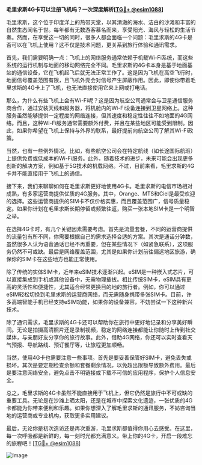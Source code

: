 **毛里求斯4G卡可以注册飞机吗？一次深度解析[[TG💪+ @esim1088](https://t.me/s/esim1088)]**

毛里求斯，这个位于印度洋上的热带天堂，以其清澈的海水、洁白的沙滩和丰富的自然生态闻名于世。每年都有无数游客慕名而来，享受阳光、海风与轻松的生活节奏。然而，在享受这一切的同时，很多人都会面临一个问题：毛里求斯的4G卡是否可以在飞机上使用？这不仅是技术问题，更关系到旅行体验和通讯需求。

首先，我们需要明确一点：飞机上的网络服务通常依赖于机载Wi-Fi系统，而这些系统的运行机制与地面的移动网络完全不同。毛里求斯的4G卡本身是基于地面基站的通信设备，它在飞机起飞后就无法正常工作了。这是因为飞机在高空飞行时，地面信号覆盖范围有限，且飞机外壳会对信号产生屏蔽作用。因此，即使你带着毛里求斯的4G卡上了飞机，也无法直接使用它来上网或打电话。

那么，为什么有些飞机上会有Wi-Fi呢？这是因为航空公司通常会与卫星通信服务商合作，通过安装天线和服务器，将机舱内的Wi-Fi设备连接到卫星网络上。这种服务虽然能够提供一定程度的网络连接，但其速度和稳定性往往不如地面的4G网络。而且，这种Wi-Fi服务通常需要额外付费，并且在某些地区可能受到限制。因此，如果你希望在飞机上保持与外界的联系，最好提前向航空公司了解其Wi-Fi政策。

当然，也有一些例外情况。比如，有些航空公司会在特定航线（如长途国际航班）上提供免费或低成本的Wi-Fi服务。此外，随着技术的进步，未来可能会出现更多创新的解决方案，例如基于5G技术的机载网络。不过，目前来看，毛里求斯的4G卡并不能直接用于飞机上的通信。

接下来，我们来聊聊如何在毛里求斯更好地使用4G卡。毛里求斯的电信市场相对成熟，有多家运营商提供优质的4G服务。其中，Orange、MTS和Ciel是最受欢迎的选择。这些运营商提供的SIM卡不仅价格实惠，而且覆盖范围广，信号质量稳定。如果你计划在毛里求斯长期停留或频繁往返，购买一张本地SIM卡是一个明智之举。

在选择4G卡时，有几个关键因素需要考虑。首先是流量套餐，不同的运营商提供的流量包有所不同，你需要根据自己的需求选择合适的方案。其次是通话分钟数，虽然很多人认为语音通话已经不再重要，但在某些情况下（如紧急联系），这项服务仍然不可或缺。最后是网络覆盖范围，尤其是如果你计划前往偏远地区旅游，确保你的SIM卡在这些地方也能正常使用。

除了传统的实体SIM卡，近年来eSIM技术逐渐兴起。eSIM是一种嵌入式芯片，可以直接集成到手机或其他设备中，无需物理插拔。相比传统SIM卡，eSIM具有更高的灵活性和便捷性，尤其适合经常更换目的地的旅行者。例如，你可以通过eSIM轻松切换到毛里求斯的运营商网络，而无需随身携带多张SIM卡。目前，许多高端智能手机已经支持eSIM功能，如果你的设备兼容，不妨尝试一下这种新兴技术。

除了通讯需求，毛里求斯的4G卡还可以帮助你在旅行中更好地记录和分享美好瞬间。无论是拍摄高清照片还是录制视频，稳定的网络连接都能让你随时上传到社交媒体，与亲朋好友分享你的旅行故事。此外，借助4G网络，你还可以实时查看天气预报、导航路线、预订餐厅等，让旅程更加顺畅。

当然，使用4G卡也需要注意一些事项。首先是要妥善保管好SIM卡，避免丢失或损坏。其次是要定期检查余额和套餐剩余情况，以免超出限额导致额外费用。最后是要注意网络安全，避免点击不明链接或下载不可信的应用程序，保护个人信息安全。

总之，毛里求斯的4G卡虽然不能直接用于飞机上，但它仍然是旅行中不可或缺的重要工具。无论是在沙滩上晒太阳，还是在城市中探索文化遗迹，一张优质的4G卡都能为你带来便利和乐趣。如果你想深入了解毛里求斯的通讯服务，不妨咨询当地的运营商或专业机构，获取更多实用建议。

最后，无论你是初次造访还是再次重游，毛里求斯都值得你用心去感受。在这里，每一次呼吸都是新鲜的，每一刻时光都充满意义。带上你的4G卡，开启一段难忘的旅程吧！[[TG💪+ @esim1088](https://t.me/s/esim1088)] 

![Image](https://i.postimg.cc/4NQfJmqS/Snipaste-2025-05-13-00-14-12.png)
